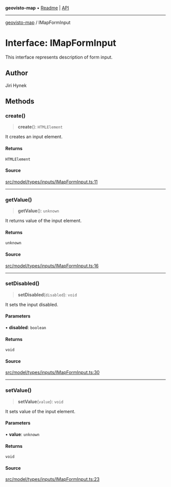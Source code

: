 **geovisto-map** • [Readme](../README.md) \| [API](../globals.md)

***

[geovisto-map](../README.md) / IMapFormInput

# Interface: IMapFormInput

This interface represents description of form input.

## Author

Jiri Hynek

## Methods

### create()

> **create**(): `HTMLElement`

It creates an input element.

#### Returns

`HTMLElement`

#### Source

[src/model/types/inputs/IMapFormInput.ts:11](https://github.com/geovisto/geovisto-map/blob/e22d774889dbc28cc1ec62933ecf6bab6690f172/src/model/types/inputs/IMapFormInput.ts#L11)

***

### getValue()

> **getValue**(): `unknown`

It returns value of the input element.

#### Returns

`unknown`

#### Source

[src/model/types/inputs/IMapFormInput.ts:16](https://github.com/geovisto/geovisto-map/blob/e22d774889dbc28cc1ec62933ecf6bab6690f172/src/model/types/inputs/IMapFormInput.ts#L16)

***

### setDisabled()

> **setDisabled**(`disabled`): `void`

It sets the input disabled.

#### Parameters

• **disabled**: `boolean`

#### Returns

`void`

#### Source

[src/model/types/inputs/IMapFormInput.ts:30](https://github.com/geovisto/geovisto-map/blob/e22d774889dbc28cc1ec62933ecf6bab6690f172/src/model/types/inputs/IMapFormInput.ts#L30)

***

### setValue()

> **setValue**(`value`): `void`

It sets value of the input element.

#### Parameters

• **value**: `unknown`

#### Returns

`void`

#### Source

[src/model/types/inputs/IMapFormInput.ts:23](https://github.com/geovisto/geovisto-map/blob/e22d774889dbc28cc1ec62933ecf6bab6690f172/src/model/types/inputs/IMapFormInput.ts#L23)
